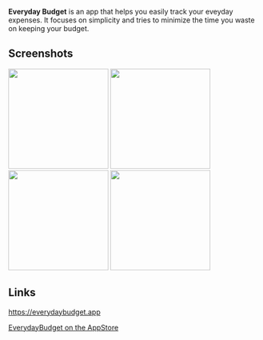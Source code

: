 **Everyday Budget** is an app that helps you easily track your eveyday expenses. It focuses on simplicity and tries to minimize the time you waste on keeping your budget.

## Screenshots

<div>
  <img src="https://user-images.githubusercontent.com/30076197/158422854-0856ce2d-252e-4824-8476-0c22257ced99.jpg" width="200px">
  <img src="https://user-images.githubusercontent.com/30076197/158422849-2d79c48a-bcb7-48b8-9448-5dfb5b6dfdce.jpg" width="200px">
  <img src="https://user-images.githubusercontent.com/30076197/158422839-543f3c05-1b6e-4553-9fc0-3b65cece2cae.jpg" width="200px">
  <img src="https://user-images.githubusercontent.com/30076197/158422845-ac7dbbb8-4760-463c-ba0c-dce2aab52222.jpg" width="200px">
</div>

## Links

https://everydaybudget.app

[EverydayBudget on the AppStore](https://apps.apple.com/us/app/everyday-budget/id1503234447?ls=1)
